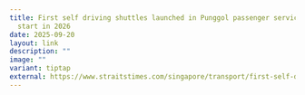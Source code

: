 ```yaml
---
title: First self driving shuttles launched in Punggol passenger service to
  start in 2026
date: 2025-09-20
layout: link
description: ""
image: ""
variant: tiptap
external: https://www.straitstimes.com/singapore/transport/first-self-driving-shuttles-launched-in-punggol-passenger-service-to-start-in-2026?ref=singapore
---
```

